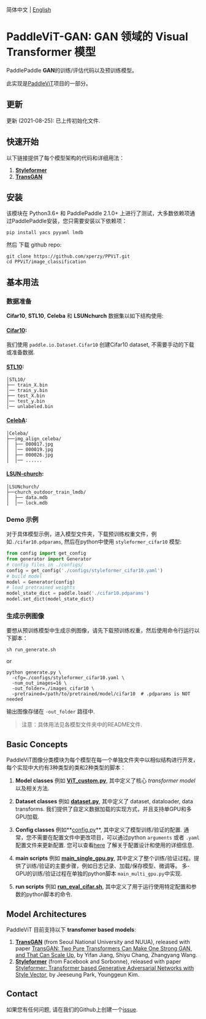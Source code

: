 简体中文 | [English](./README.md)

# PaddleViT-GAN: GAN 领域的 Visual Transformer 模型
  
PaddlePaddle **GAN**的训练/评估代码以及预训练模型。

此实现是[PaddleViT](https://github.com/BR-IDL/PaddleViT)项目的一部分。

## 更新 
更新 (2021-08-25): 已上传初始化文件.

## 快速开始

 以下链接提供了每个模型架构的代码和详细用法：
1. **[Styleformer](./Styleformer)**
2. **[TransGAN](./transGAN)**


## 安装
该模块在 Python3.6+ 和 PaddlePaddle 2.1.0+ 上进行了测试，大多数依赖项通过PaddlePaddle安装，您只需要安装以下依赖项：

```shell
pip install yacs pyyaml lmdb
```
然后 下载 github repo:
```shell
git clone https://github.com/xperzy/PPViT.git
cd PPViT/image_classification
```

## 基本用法
### 数据准备
**Cifar10**, **STL10**, **Celeba** 和 **LSUNchurch** 数据集以如下结构使用:
#### [Cifar10](https://www.cs.toronto.edu/~kriz/cifar.html):
   
   我们使用 `paddle.io.Dataset.Cifar10` 创建Cifar10 dataset, 不需要手动的下载或准备数据.
#### [STL10](https://cs.stanford.edu/~acoates/stl10/):
```
│STL10/
├── train_X.bin
│── train_y.bin
├── test_X.bin
│── test_y.bin
│── unlabeled.bin
```
#### [CelebA](https://mmlab.ie.cuhk.edu.hk/projects/CelebA.html):
```
│Celeba/
├──img_align_celeba/
│  ├── 000017.jpg
│  │── 000019.jpg
│  ├── 000026.jpg
│  │── ......
```
#### [LSUN-church](https://www.yf.io/p/lsun):
```
│LSUNchurch/
├──church_outdoor_train_lmdb/
│  ├── data.mdb
│  │── lock.mdb
```
### Demo 示例
对于具体模型示例，进入模型文件夹，下载预训练权重文件，例如`./cifar10.pdparams`, 然后在python中使用 `styleformer_cifar10` 模型:
```python
from config import get_config
from generator import Generator
# config files in ./configs/
config = get_config('./configs/styleformer_cifar10.yaml')
# build model
model = Generator(config)
# load pretrained weights
model_state_dict = paddle.load('./cifar10.pdparams')
model.set_dict(model_state_dict)
```

### 生成示例图像
要想从预训练模型中生成示例图像，请先下载预训练权重，然后使用命令行运行以下脚本：
```shell
sh run_generate.sh
```
or 
```shell
python generate.py \
  -cfg=./configs/styleformer_cifar10.yaml \
  -num_out_images=16 \
  -out_folder=./images_cifar10 \
  -pretrained=/path/to/pretrained/model/cifar10  # .pdparams is NOT needed
```
输出图像存储在 `-out_folder` 路径中.

> 注意：具体用法见各模型文件夹中的README文件.

## Basic Concepts
PaddleViT图像分类模块为每个模型在每一个单独文件夹中以相似结构进行开发，每个实现中大约有3种类型的类和2种类型的脚本：
1. **Model classes** 例如 **[ViT_custom.py](./transGAN/models/ViT_custom.py)**, 其中定义了核心 *transformer model* 以及相关方法.
   
2. **Dataset classes** 例如 **[dataset.py](./gan/transGAN/datasets.py)**, 其中定义了 dataset, dataloader, data transforms. 我们提供了自定义数据加载的实现方式，并且支持单GPU和多GPU加载.
   
3. **Config classes** 例如**[config.py](./gan/transGAN/config.py)**, 其中定义了模型训练/验证的配置. 通常，您不需要在配置文件中更改项目，可以通过python `arguments` 或者 `.yaml` 配置文件来更新配置. 您可以查看[here](../docs/ppvit-config.md) 了解关于配置设计和使用的详细信息.
   
4. **main scripts** 例如 **[main_single_gpu.py](./transGAN/main_single_gpu.py)**, 其中定义了整个训练/验证过程。提供了训练/验证的主要步骤，例如日志记录、加载/保存模型、微调等。 多-GPU的训练/验证过程在单独的python脚本 `main_multi_gpu.py`中实现.
   
5. **run scripts** 例如 **[run_eval_cifar.sh](./transGAN/run_eval_cifar.sh)**, 其中定义了用于运行使用特定配置和参数的python脚本的命令.
   

## Model Architectures

PaddleViT 目前支持以下 **transfomer based models**:
1. **[TransGAN](./transGAN)** (from Seoul National University and NUUA), released with paper [TransGAN: Two Pure Transformers Can Make One Strong GAN, and That Can Scale Up](https://arxiv.org/abs/2102.07074), by Yifan Jiang, Shiyu Chang, Zhangyang Wang.
2. **[Styleformer](./Styleformer)** (from Facebook and Sorbonne), released with paper [Styleformer: Transformer based Generative Adversarial Networks with Style Vector](https://arxiv.org/abs/2106.07023), by Jeeseung Park, Younggeun Kim.



## Contact
如果您有任何问题, 请在我们的Github上创建一个[issue](https://github.com/BR-IDL/PaddleViT/issues).

